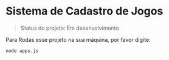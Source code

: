 # Sistema de Cadastro de Jogos

> Status do projeto: Em desenvolvimento

 Para Rodas esse projeto na sua máquina, por favor digite:

 ```
node apps.js
```
